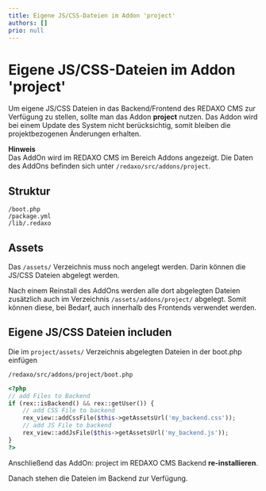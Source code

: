 ```yaml
---
title: Eigene JS/CSS-Dateien im Addon 'project'
authors: []
prio: null
---
```


# Eigene JS/CSS-Dateien im Addon 'project'

Um eigene JS/CSS Dateien in das Backend/Frontend des REDAXO CMS zur Verfügung zu stellen, sollte man das Addon **project** nutzen. Das Addon wird bei einem Update des System nicht berücksichtig, somit bleiben die projektbezogenen Änderungen erhalten.

**Hinweis**  
Das AddOn wird im REDAXO CMS im Bereich Addons angezeigt. Die Daten des AddOns befinden sich unter `/redaxo/src/addons/project`.

## Struktur

```text
/boot.php
/package.yml
/lib/.redaxo
```

## Assets

Das `/assets/` Verzeichnis muss noch angelegt werden. Darin können die JS/CSS Dateien abgelegt werden.

Nach einem Reinstall des AddOns werden alle dort abgelegten Dateien zusätzlich auch im Verzeichnis `/assets/addons/project/` abgelegt. Somit können diese, bei Bedarf, auch innerhalb des Frontends verwendet werden.

## Eigene JS/CSS Dateien includen

Die im `project/assets/` Verzeichnis abgelegten Dateien in der boot.php einfügen

`/redaxo/src/addons/project/boot.php`

```php
<?php
// add Files to Backend
if (rex::isBackend() && rex::getUser()) {
    // add CSS File to backend
    rex_view::addCssFile($this->getAssetsUrl('my_backend.css'));
    // add JS File to backend
    rex_view::addJsFile($this->getAssetsUrl('my_backend.js'));
}
?>
```

Anschließend das AddOn: project im REDAXO CMS Backend **re-installieren**.

Danach stehen die Dateien im Backend zur Verfügung.

